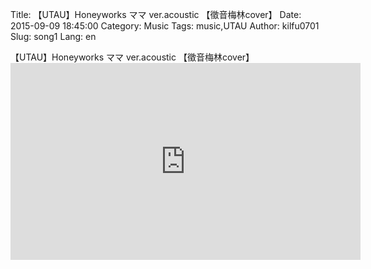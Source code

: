 Title: 【UTAU】Honeyworks ママ ver.acoustic 【徵音梅林cover】
Date: 2015-09-09 18:45:00
Category: Music
Tags: music,UTAU
Author: kilfu0701
Slug: song1
Lang: en

<div>
  <div class="sub-lead-title">【UTAU】Honeyworks ママ ver.acoustic 【徵音梅林cover】</div>
  <div class="video-container">
    <iframe width="560" height="315" src="https://www.youtube.com/embed/vL9MW28bIJI" frameborder="0" allowfullscreen></iframe>
  </div>
</div>
